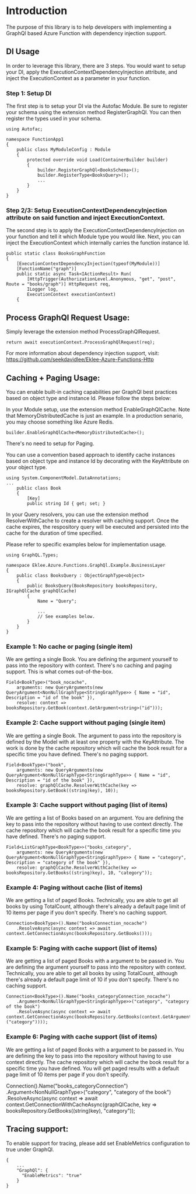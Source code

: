 # Introduction

The purpose of this library is to help developers with implementing a GraphQl based Azure Function with dependency injection support.

## DI Usage

In order to leverage this library, there are 3 steps. You would want to setup your DI, apply the ExecutionContextDependencyInjection attribute, and inject the ExecutionContext as a parameter in your function.

### Step 1: Setup DI

The first step is to setup your DI via the Autofac Module. Be sure to register your schema using the extension method RegisterGraphQl. You can then register the types used in your schema.

```
using Autofac;

namespace FunctionApp1
{
    public class MyModuleConfig : Module
    {
        protected override void Load(ContainerBuilder builder)
        {
            builder.RegisterGraphQl<BooksSchema>();
            builder.RegisterType<BooksQuery>();
            ...
        }
    }
}
```

### Step 2/3: Setup ExecutionContextDependencyInjection attribute on said function and inject ExecutionContext.

The second step is to apply the ExecutionContextDependencyInjection on your function and tell it which Module type you would like. Next, you can inject the ExecutionContext which internally carries the function instance Id.

```
public static class BooksGraphFunction
{
    [ExecutionContextDependencyInjection(typeof(MyModule))]
    [FunctionName("graph")]
    public static async Task<IActionResult> Run(
        [HttpTrigger(AuthorizationLevel.Anonymous, "get", "post", Route = "books/graph")] HttpRequest req,
        ILogger log,
        ExecutionContext executionContext)
    {	
```

## Process GraphQl Request Usage:

Simply leverage the extension method ProcessGraphQlRequest. 

```
return await executionContext.ProcessGraphQlRequest(req);
```

For more information about dependency injection support, visit: https://github.com/seekdavidlee/Eklee-Azure-Functions-Http

## Caching + Paging Usage:

You can enable built-in caching capabilities per GraphQl best practices based on object type and instance Id. Please follow the steps below:

In your Module setup, use the extension method EnableGraphQlCache. Note that MemoryDistributedCache is just an example. In a production senario, you may choose something like Azure Redis.

```
builder.EnableGraphQlCache<MemoryDistributedCache>();
```

There's no need to setup for Paging.

You can use a convention based approach to identify cache instances based on object type and instance Id by decorating with the KeyAttribute on your object type.

```
using System.ComponentModel.DataAnnotations;
...
    public class Book
    {
        [Key]
        public string Id { get; set; }
```

In your Query resolvers, you can use the extension method ResolverWithCache to create a resolver with caching support. Once the cache expires, the respository query will be executed and persisted into the cache for the duration of time specified.

Please refer to specific examples below for implementation usage.

```
using GraphQL.Types;

namespace Eklee.Azure.Functions.GraphQl.Example.BusinessLayer
{
    public class BooksQuery : ObjectGraphType<object>
    {
        public BooksQuery(BooksRepository booksRepository, IGraphQlCache graphQlCache)
        {
            Name = "Query";

			...
			// See examples below.
        }
    }
}
```

### Example 1: No cache or paging (single item)

We are getting a single Book. You are defining the argument yourself to pass into the repository with context. There's no caching and paging support. This is what comes out-of-the-box.

```
Field<BookType>("book_nocache",
    arguments: new QueryArguments(new QueryArgument<NonNullGraphType<StringGraphType>> { Name = "id", Description = "id of the book" }),
    resolve: context => booksRepository.GetBook(context.GetArgument<string>("id")));
```

### Example 2: Cache support without paging (single item)

We are getting a single Book. The argument to pass into the repository is defined by the Model with at least one property with the KeyAttribute. The work is done by the cache repository which will cache the book result for a specific time you have defined. There's no paging support.

```
Field<BookType>("book",
    arguments: new QueryArguments(new QueryArgument<NonNullGraphType<StringGraphType>> { Name = "id", Description = "id of the book" }),
    resolve: graphQlCache.ResolverWithCache(key => booksRepository.GetBook((string)key), 10));
```

### Example 3: Cache support without paging (list of items)

We are getting a list of Books based on an argument. You are defining the key to pass into the repository without having to use context directly. The cache repository which will cache the book result for a specific time you have defined. There's no paging support.

```
Field<ListGraphType<BookType>>("books_category",
    arguments: new QueryArguments(new QueryArgument<NonNullGraphType<StringGraphType>> { Name = "category", Description = "category of the book" }),
    resolve: graphQlCache.ResolverWithCache(key => booksRepository.GetBooks((string)key), 10, "category"));
```

### Example 4: Paging without cache (list of items)

We are getting a list of paged Books. Technically, you are able to get all books by using TotalCount, although there's already a default page limit of 10 items per page if you don't specify. There's no caching support.

```
Connection<BookType>().Name("booksConnection_nocache")
    .ResolveAsync(async context => await context.GetConnectionAsync(booksRepository.GetBooks()));
```

### Example 5: Paging with cache support (list of items)

We are getting a list of paged Books with a argument to be passed in. You are defining the argument yourself to pass into the repository with context. Technically, you are able to get all books by using TotalCount, although there's already a default page limit of 10 if you don't specify. There's no caching support.

```
Connection<BookType>().Name("books_categoryConnection_nocache")
    .Argument<NonNullGraphType<StringGraphType>>("category", "category of the book")
    .ResolveAsync(async context => await context.GetConnectionAsync(booksRepository.GetBooks(context.GetArgument<string>("category"))));
```
### Example 6: Paging with cache support (list of items)

We are getting a list of paged Books with a argument to be passed in. You are defining the key to pass into the repository without having to use context directly. The cache repository which will cache the book result for a specific time you have defined. You will get paged results with a default page limit of 10 items per page if you don't specify.

Connection<BookType>().Name("books_categoryConnection")
    .Argument<NonNullGraphType<StringGraphType>>("category", "category of the book")
    .ResolveAsync(async context => await context.GetConnectionWithCacheAsync(graphQlCache, key => booksRepository.GetBooks((string)key), "category"));

## Tracing support:

To enable support for tracing, please add set EnableMetrics configuration to true under GraphQl.

```
{
    ...
    "GraphQl": {
      "EnableMetrics": "true" 
    } 
}
```